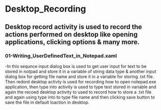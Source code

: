 # Desktop_Recording

## Desktop record activity is used to record the actions performed on desktop like opening applications, clicking options & many more.

### 01-Writing_UserDefinedText_in_Notepad.xaml
-In this sequnce input dialog box is used to get user input for text to be stored in notpad and store it in a variable of string data type & another input dialog box for getting file name and store it in a variable for storing .txt file. Then redord desktop activty is used for recording how to open notepad.exe application, then type into activity is used to type text stored in variable and again the recoed desktop activity to used to record how to store a .txt file and again using type into to type file name and then clicking save button to save the file in default loaction in desktop.